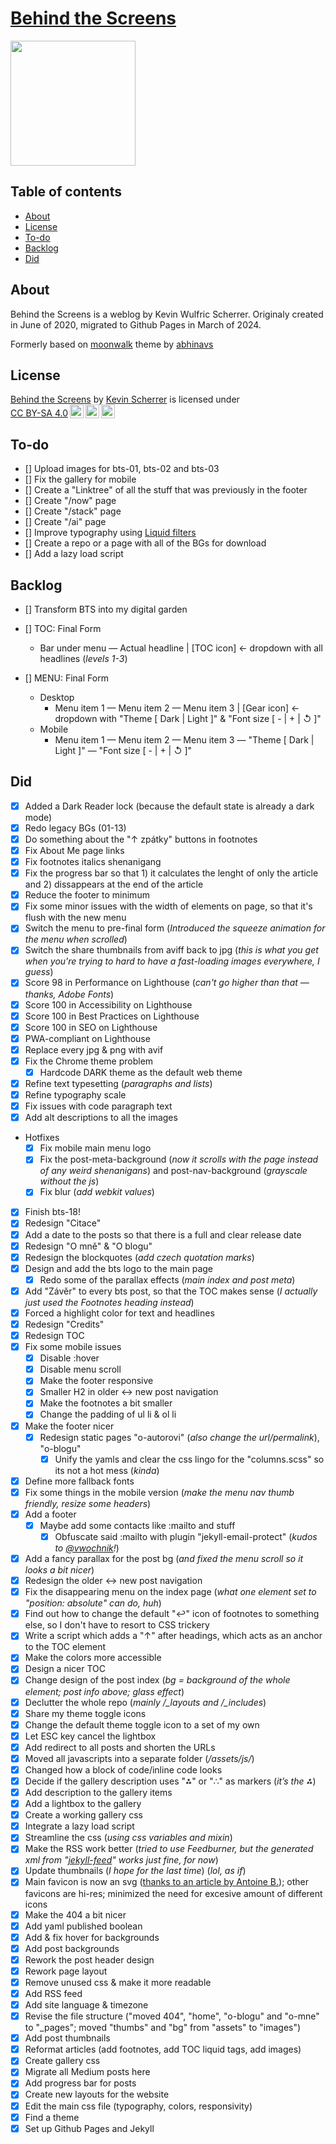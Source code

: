 # [Behind the Screens](https://scherrer-txt.github.io/bts/)
<img style="height:200px!important;" src="https://scherrer-txt.github.io/bts/assets/bts-logo-big.svg" alt="">

## Table of contents
- [About](#about)
- [License](#license)
- [To-do](#to-do)
- [Backlog](#backlog)
- [Did](#did)

## About
Behind the Screens is a weblog by Kevin Wulfric Scherrer. Originaly created in June of 2020, migrated to Github Pages in March of 2024.

Formerly based on [moonwalk](https://github.com/abhinavs/moonwalk) theme by [abhinavs](https://github.com/abhinavs)

## License
<p xmlns:cc="http://creativecommons.org/ns#" xmlns:dct="http://purl.org/dc/terms/"><a property="dct:title" rel="cc:attributionURL" href="https://scherrer-txt.github.io/bts/g">Behind the Screens</a> by <a rel="cc:attributionURL dct:creator" property="cc:attributionName" href="https://github.com/scherrer-txt">Kevin Scherrer</a> is licensed under <a href="https://creativecommons.org/licenses/by-sa/4.0/?ref=chooser-v1" target="_blank" rel="license noopener noreferrer" style="display:inline-block;">CC BY-SA 4.0<img style="height:22px!important;margin-left:3px;vertical-align:text-bottom;" src="https://mirrors.creativecommons.org/presskit/icons/cc.svg?ref=chooser-v1" alt=""><img style="height:22px!important;margin-left:3px;vertical-align:text-bottom;" src="https://mirrors.creativecommons.org/presskit/icons/by.svg?ref=chooser-v1" alt=""><img style="height:22px!important;margin-left:3px;vertical-align:text-bottom;" src="https://mirrors.creativecommons.org/presskit/icons/sa.svg?ref=chooser-v1" alt=""></a></p>


## To-do
- [] Upload images for bts-01, bts-02 and bts-03
- [] Fix the gallery for mobile
- [] Create a "Linktree" of all the stuff that was previously in the footer
- [] Create "/now" page
- [] Create "/stack" page
- [] Create "/ai" page
- [] Improve typography using [Liquid filters](https://sylvaindurand.org/improving-typography-on-jekyll/)
- [] Create a repo or a page with all of the BGs for download
- [] Add a lazy load script

## Backlog
- [] Transform BTS into my digital garden

- [] TOC: Final Form
    - Bar under menu — Actual headline | [TOC icon] ← dropdown with all headlines (*levels 1-3*)
- [] MENU: Final Form
    - Desktop
        - Menu item 1 — Menu item 2 — Menu item 3 | [Gear icon] ← dropdown with "Theme [ Dark | Light ]" & "Font size [ - | + | ↺ ]"
    - Mobile
        - Menu item 1 — Menu item 2 — Menu item 3 — "Theme [ Dark | Light ]" — "Font size [ - | + | ↺ ]"

## Did
- [x] Added a Dark Reader lock (because the default state is already a dark mode)
- [x] Redo legacy BGs (01-13)
- [x] Do something about the "↑ zpátky" buttons in footnotes
- [x] Fix About Me page links
- [x] Fix footnotes italics shenanigang
- [x] Fix the progress bar so that 1) it calculates the lenght of only the article and 2) dissappears at the end of the article
- [x] Reduce the footer to minimum
- [x] Fix some minor issues with the width of elements on page, so that it's flush with the new menu
- [x] Switch the menu to pre-final form (*Introduced the squeeze animation for the menu when scrolled*)
- [x] Switch the share thumbnails from aviff back to jpg (*this is what you get when you're trying to hard to have a fast-loading images everywhere, I guess*)
- [x] Score 98 in Performance on Lighthouse (*can't go higher than that — thanks, Adobe Fonts*)
- [x] Score 100 in Accessibility on Lighthouse
- [x] Score 100 in Best Practices on Lighthouse
- [x] Score 100 in SEO on Lighthouse
- [x] PWA-compliant on Lighthouse
- [x] Replace every jpg & png with avif
- [x] Fix the Chrome theme problem
    - [x] Hardcode DARK theme as the default web theme
- [x] Refine text typesetting (*paragraphs and lists*)
- [x] Refine typography scale
- [x] Fix issues with code paragraph text
- [x] Add alt descriptions to all the images
- Hotfixes
    - [x] Fix mobile main menu logo
    - [x] Fix the post-meta-background (*now it scrolls with the page instead of any weird shenanigans*) and post-nav-background (*grayscale without the js*)
    - [x] Fix blur (*add webkit values*)
- [x] Finish bts-18!
- [x] Redesign "Citace"
- [x] Add a date to the posts so that there is a full and clear release date
- [x] Redesign "O mně" & "O blogu"
- [x] Redesign the blockquotes (*add czech quotation marks*)
- [x] Design and add the bts logo to the main page
    - [x] Redo some of the parallax effects (*main index and post meta*)
- [x] Add "Závěr" to every bts post, so that the TOC makes sense (*I actually just used the Footnotes heading instead*)
- [x] Forced a highlight color for text and headlines
- [x] Redesign "Credits"
- [x] Redesign TOC
- [x] Fix some mobile issues
    - [x] Disable :hover
    - [x] Disable menu scroll
    - [x] Make the footer responsive
    - [x] Smaller H2 in older ↔ new post navigation
    - [x] Make the footnotes a bit smaller
    - [x] Change the padding of ul li & ol li
- [x] Make the footer nicer
    - [x] Redesign static pages "o-autorovi" (*also change the url/permalink*), "o-blogu"
        - [x] Unify the yamls and clear the css lingo for the "columns.scss" so its not a hot mess (*kinda*)
- [x] Define more fallback fonts
- [x] Fix some things in the mobile version (*make the menu nav thumb friendly, resize some headers*)
- [x] Add a footer
    - [x] Maybe add some contacts like :mailto and stuff
        - [x] Obfuscate said :mailto with plugin "jekyll-email-protect" (*kudos to [@vwochnik](https://github.com/vwochnik/jekyll-email-protect)!*)
- [x] Add a fancy parallax for the post bg (*and fixed the menu scroll so it looks a bit nicer*)
- [x] Redesign the older ↔ new post navigation
- [x] Fix the disappearing menu on the index page (*what one element set to "position: absolute" can do, huh*)
- [x] Find out how to change the default "↩" icon of footnotes to something else, so I don't have to resort to CSS trickery
- [x] Write a script which adds a "↑" after headings, which acts as an anchor to the TOC element
- [x] Make the colors more accessible
- [x] Design a nicer TOC
- [x] Change design of the post index (*bg = background of the whole element; post info above; glass effect*)
- [x] Declutter the whole repo (*mainly /_layouts and /_includes*)
- [x] Share my theme toggle icons
- [x] Change the default theme toggle icon to a set of my own
- [x] Let ESC key cancel the lightbox
- [x] Add redirect to all posts and shorten the URLs
- [x] Moved all javascripts into a separate folder (*/assets/js/*)
- [x] Changed how a block of code/inline code looks
- [x] Decide if the gallery description uses "⁂" or "∴" as markers (*it’s the ⁂*)
- [x] Add description to the gallery items
- [x] Add a lightbox to the gallery
- [x] Create a working gallery css
- [x] Integrate a lazy load script
- [x] Streamline the css (*using css variables and mixin*)
- [x] Make the RSS work better (*tried to use Feedburner, but the generated xml from "[jekyll-feed](https://github.com/jekyll/jekyll-feed)" works just fine, for now*)
- [x] Update thumbnails (*I hope for the last time*) (*lol, as if*)
- [x] Main favicon is now an svg ([thanks to an article by Antoine B.](https://medium.com/swlh/are-you-using-svg-favicons-yet-a-guide-for-modern-browsers-836a6aace3df)); other favicons are hi-res; minimized the need for excesive amount of different icons
- [x] Make the 404 a bit nicer
- [x] Add yaml published boolean
- [x] Add & fix hover for backgrounds
- [x] Add post backgrounds
- [x] Rework the post header design
- [x] Rework page layout
- [x] Remove unused css & make it more readable
- [x] Add RSS feed
- [x] Add site language & timezone
- [x] Revise the file structure ("moved 404", "home", "o-blogu" and "o-mne" to "_pages"; moved "thumbs" and "bg" from "assets" to "images")
- [x] Add post thumbnails
- [x] Reformat articles (add footnotes, add TOC liquid tags, add images)
- [x] Create gallery css
- [x] Migrate all Medium posts here
- [x] Add progress bar for posts
- [x] Create new layouts for the website
- [x] Edit the main css file (typography, colors, responsivity)
- [x] Find a theme
- [x] Set up Github Pages and Jekyll
